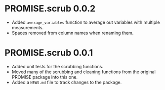 # PROMISE.scrub 0.0.2

* Added `average_variables` function to average out variables with multiple
measurements.
* Spaces removed from column names when renaming them.

# PROMISE.scrub 0.0.1

* Added unit tests for the scrubbing functions.
* Moved many of the scrubbing and cleaning functions from the original PROMISE
package into this one.
* Added a `NEWS.md` file to track changes to the package.

